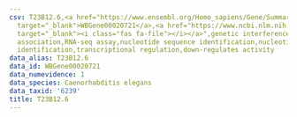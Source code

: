 ```yaml
---
csv: T23B12.6,<a href="https://www.ensembl.org/Homo_sapiens/Gene/Summary?db=core;g=WBGene00020721"
  target="_blank">WBGene00020721</a>,<a href="https://www.ncbi.nlm.nih.gov/pubmed/27496166"
  target="_blank"><i class="fas fa-file"></i></a>",genetic interference,functional
  association,RNA-seq assay,nucleotide sequence identification,nucleotide sequence
  identification,transcriptional regulation,down-regulates activity
data_alias: T23B12.6
data_id: WBGene00020721
data_numevidence: 1
data_species: Caenorhabditis elegans
data_taxid: '6239'
title: T23B12.6
---
```

